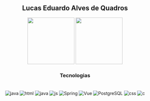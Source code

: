  <div style="display :inline_block" align="center">  
  
## Lucas Eduardo Alves de Quadros  
              
  <img height="150em" src="https://github-readme-stats.vercel.app/api?username=LucasQuadros19&show_icons=true&theme=synthwave&include_all_commits=true&count_private=true"/>
            
  <img height="150em" src="https://github-readme-stats.vercel.app/api/top-langs/?username=LucasQuadros19&layout=compact&langs_count=7&theme=synthwave"/>  
         
         
### Tecnologias             
#     
<img aling="center" alt="java" src="https://img.shields.io/badge/Angular-DD0031?style=for-the-badge&logo=angular&logoColor=white"> 
<img aling="center" alt="html" src="https://img.shields.io/badge/HTML5-E34F26?style=for-the-badge&logo=html5&logoColor=white">
<img aling="center" alt="java" src="https://img.shields.io/badge/Java-ED8B00?style=for-the-badge&logo=openjdk&logoColor=white"> 
<img aling="center" alt="js" src="https://img.shields.io/badge/JavaScript-F7DF1E?style=for-the-badge&logo=javascript&logoColor=black">
<img aling="center" alt="Spring" src="https://img.shields.io/badge/Spring-6DB33F?style=for-the-badge&logo=spring&logoColor=white"> 
<img aling="center" alt="Vue" src="https://img.shields.io/badge/Vue.js-35495E?style=for-the-badge&logo=vuedotjs&logoColor=4FC08D"> 
<img aling="center" alt="PostgreSQL" src="https://img.shields.io/badge/PostgreSQL-316192?style=for-the-badge&logo=postgresql&logoColor=white">  
<img aling="center" alt="css" src="https://img.shields.io/badge/CSS3-1572B6?style=for-the-badge&logo=css3&logoColor=white"> 
<img aling="center" alt="c" src="https://img.shields.io/badge/C-00599C?style=for-the-badge&logo=c&logoColor=white">




#


 


</div>







